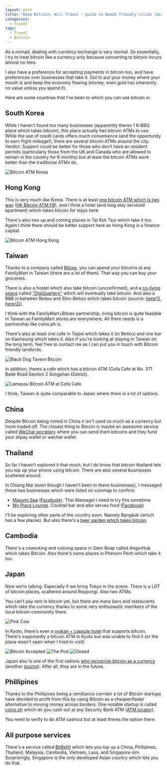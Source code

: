 ```yaml
---
layout: post
title: "Have Bitcoin, Will Travel - guide to Nomad friendly cities (Asian Edition)"
categories:
  - travel
tags:
  - Travel
  - Bitcoin
---
```

As a nomad, dealing with currency exchange is very normal. So essentially, I try to treat bitcoin like a currency only because converting to bitcoin incurs almost no fees.

I also have a preference for accepting payments in bitcoin too, and have preferences over businesses that take it. Got to put your money where your mouth is and keep the economy flowing (money, even gold has inherently no value unless you spend it).

Here are some countries that I’ve been to which you can use bitcoin in.

## South Korea
While I haven’t found too many businesses (apparently theres 1 K-BBQ place which takes bitcoin), this place actually has bitcoin ATMs to use. While the use of credit cards offers much convenience (and the opportunity to earn flight mileage!), there are several bitcoin ATMs around the city. Verdict: Support could be better  for those who don’t have an resident permits (particularly those from the UK and Canada who are allowed to remain in the country for 6 months) but at least the bitcoin ATMs work better than the traditional ATMs do.

![Bitcoin ATM Korea](https://images.itinerantfoodie.com/have-bitcoin-will-travel/korea-itaewon-bitcoin-atm.png)

## Hong Kong
This is very much like Korea. There is at least [one bitcoin ATM which is two way](https://foursquare.com/v/hk-bitcoin-atm-%E9%A6%99%E6%B8%AF%E6%AF%94%E7%89%B9%E5%B9%A3/5385887d498edb61054635de) ([HK Bitcoin ATM FB](https://www.facebook.com/hkbitcoinatm/)), and I think a hotel (and long stay serviced apartment) which takes bitcoin for stays here.

There's also two up and coming places in Tai Kok Tsui which take it too. Again I think there should be better support here as Hong Kong is a finance capital.

![Bitcoin ATM Hong Kong](https://images.itinerantfoodie.com/have-bitcoin-will-travel/hong-kong-central-bitcoin-atm.png)

## Taiwan
Thanks to a company called [Bitoex](https://www.bitoex.com), you can spend your bitcoins at any FamilyMart in Taiwan (there are a lot of them). That way you can buy your groceries.

There is also a hostel which also take bitcoin (unconfirmed), and a [co-living space](http://www.digiquarters.com/) called ["DigiQuarters"](http://www.digiquarters.com/) which will eventually take bitcoin. And also a B&B in between Beitou and Shin-Beitou which takes bitcoin (source: [here(1)](http://thesolosinger.com/), [here(2)](https://www.maicoin.com/en/faq/about-maicoin?selected=12)).

I think with the FamilyMart+Bitoex partnership, living bitcoin is quite feasible in Taiwan as FamilyMart stores are everywhere. All there needs is a partnership like coins.ph is.

There's also at least one cafe in Taipei which takes it (in Beitou) and one bar on Kaohsiung which takes it. Also if you're looking at staying in Taiwan on the long term, feel free to contact me as I can put you in touch with Bitcoin friendly landlords.

![Black Dog Tavern Bitcoin](https://images.itinerantfoodie.com/have-bitcoin-will-travel/blackdog.png)

In addition, theres a cafe which has a bitcoin ATM (Cofa Cafe at No. 371 Bade Road Section 2
Songshan District).

![Lamassu Bitcoin ATM at Cofa Cafe](https://images.itinerantfoodie.com/have-bitcoin-will-travel/bitcoin_ATM_Taipei.png)

I think, Taiwan is quite comparable to Japan where there is a lot of options.

## China
Despite Bitcoin being mined in China it isn't used so much as a currency but more traded off. The closest thing to Bitcoin is maybe an awesome service called [WeChat secretary](http://wesecretary.com/) where you can send them bitcoins and they fund your alipay wallet or wechat wallet.

## Thailand
So far I haven’t explored it that much, but I do know that bitcoin thailand lets you top up your phone using bitcoin. There are also several businesses scattered around.

In Chiang Mai (even though I haven't been to these businesses),  I messaged these two businesses which were listed on coinmap to confirm:

* [Masumi Spa](https://foursquare.com/v/masumi-spa/52b90d66498ea00fe5d79256) ([Facebook](https://www.facebook.com/masumispachiangmai/)). Thai Massage! I need to try this sometime
* [My Place Lounge](https://foursquare.com/v/my-place-lounge/4dc19a111838710f4381ba5b). Cocktail bar and also serves food ([Facebook](https://www.facebook.com/MyPlaceLoungeChiangMai))

I'll be exploring other parts of the country soon. Namely Bangkok (which has a few places). But also there's a [beer garden which takes bitcoin](https://foursquare.com/v/pattaya-beer-garden/4b7685eff964a52047502ee3).

## Cambodia
There's a coworking and coliving space in Siem Reap called AngorHub which takes Bitcoin. Also there's some places in Phenom Penh which take it too.

## Japan
Now we’re talking. Especially if we bring Tokyo in the scene. There is a LOT of bitcoin places, scattered around Roppongi. Also two ATMs.

You can’t pay rent in bitcoin yet, but there are many bars and restaurants which take the currency thanks to some very enthusiastic members of the local bitcoin community there.

![Pink Cow](https://images.itinerantfoodie.com/have-bitcoin-will-travel/pinkcow.png)

In Kyoto, there's even a [ryokan + capsule hotel](https://foursquare.com/v/capsule-ryokan-kyoto-%E3%82%AB%E3%83%97%E3%82%BB%E3%83%AB%E6%97%85%E9%A4%A8%E4%BA%AC%E9%83%BD/4b98c141f964a520494e35e3) that supports bitcoin. There's supposedly a bitcoin ATM in Kyoto but was unable to find it (or the place wasn't open when I tried to visit)

![Bitcoin Accepted](https://images.itinerantfoodie.com/have-bitcoin-will-travel/ryokan-capsule-bitcoin-accepted.png)
![The Pod](https://images.itinerantfoodie.com/have-bitcoin-will-travel/ryokan-capsule-the-pod.png)
![Closed](https://images.itinerantfoodie.com/have-bitcoin-will-travel/ryokan-capsule-the-pod-closed.png)

Japan also is one of the first nations [who recognize bitcoin as a currency](https://cointelegraph.com/news/japan-officially-recognizes-bitcoin-and-digital-currencies-as-money) (another [source](file:///www.japantimes.co.jp/news/2016/03/04/business/tech/japan-oks-recognizing-virtual-currencies-similar-real-money)). After all, they are in the future.

## Phillipines
Thanks to the Phillipines being a remittance corridor a lot of Bitcoin startups have decided to profit from this by using Bitcoin as a cheaper/faster  alternative to moving money across borders. One notable startup is called [coins.ph](https://coins.ph) which let you cash out at any Security Bank ATM ([ATM locator](https://www.securitybank.com/map/)).

You need to verify to do ATM cashout but at least theres the option there.

## All purpose services

There's a service called [BitRefill](https://www.bitrefill.com/) which lets you top up a China, Phillipines, Thailand, Malaysia, Cambodia, Vietnam, Laos, and Singapore sim. Surprisingly, Singapore is the only developed Asian country which lets you do that.
